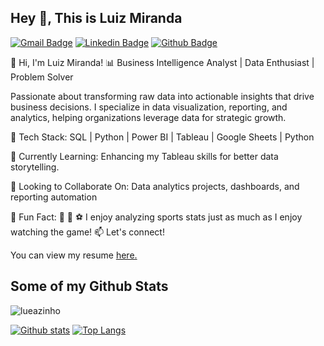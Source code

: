 ## Hey 👋, This is Luiz Miranda
[![Gmail Badge](https://img.shields.io/badge/-luizmiranda@live.com-c14438?style=flat&logo=Gmail&logoColor=white&link=mailto:luizmiranda@live.com)](mailto:luizmiranda@live.com) 
[![Linkedin Badge](https://img.shields.io/badge/-https://www.linkedin.com/in/luizmiranda96/-0072b1?style=flat&logo=Linkedin&logoColor=white&link=https://www.linkedin.com/in/https://www.linkedin.com/in/luizmiranda96//)](https://www.linkedin.com/in/https://www.linkedin.com/in/luizmiranda96//) [![Github Badge](https://img.shields.io/badge/-lueazinho-grey?style=flat&logo=github&logoColor=white&link=https://github.com/lueazinho/)](https://www.github.com/lueazinho/) <p align='left'>👋 Hi, I'm Luiz Miranda!
📊 Business Intelligence Analyst | Data Enthusiast | Problem Solver

Passionate about transforming raw data into actionable insights that drive business decisions. I specialize in data visualization, reporting, and analytics, helping organizations leverage data for strategic growth.

🔹 Tech Stack: SQL | Python | Power BI | Tableau | Google Sheets | Python

🔹 Currently Learning: Enhancing my Tableau skills for better data storytelling.

🔹 Looking to Collaborate On: Data analytics projects, dashboards, and reporting automation

🔹 Fun Fact: 🏀 🏈 ⚽  I enjoy analyzing sports stats just as much as I enjoy watching the game!
📫 Let's connect!</p><p align='left'> You can view my resume <a href='https://docs.google.com/document/d/1dNUKR6WGxeqdxQmlYP4PhszGc7VQFLHjJMeNWQf0wN4/edit?usp=sharing ' target=_blank><u>here</u>.</a></p>
## Some of my Github Stats
<p align=left> <img src=https://komarev.com/ghpvc/?username=lueazinho alt=lueazinho /> </p>

[![Github stats](https://github-readme-stats.vercel.app/api?username=lueazinho&show_icons=true&include_all_commits=true)](https://github.com/lueazinho/github-readme-stats)
[![Top Langs](https://github-readme-stats.vercel.app/api/top-langs/?username=lueazinho&layout=compact)](https://github.com/lueazinho/github-readme-stats)
